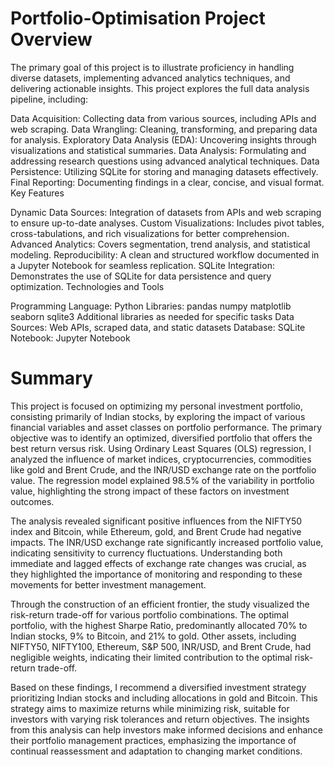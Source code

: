 # Portfolio-Optimisation Project Overview

The primary goal of this project is to illustrate proficiency in handling diverse datasets, implementing advanced analytics techniques, and delivering actionable insights. This project explores the full data analysis pipeline, including:

Data Acquisition: Collecting data from various sources, including APIs and web scraping.
Data Wrangling: Cleaning, transforming, and preparing data for analysis.
Exploratory Data Analysis (EDA): Uncovering insights through visualizations and statistical summaries.
Data Analysis: Formulating and addressing research questions using advanced analytical techniques.
Data Persistence: Utilizing SQLite for storing and managing datasets effectively.
Final Reporting: Documenting findings in a clear, concise, and visual format.
Key Features

Dynamic Data Sources: Integration of datasets from APIs and web scraping to ensure up-to-date analyses.
Custom Visualizations: Includes pivot tables, cross-tabulations, and rich visualizations for better comprehension.
Advanced Analytics: Covers segmentation, trend analysis, and statistical modeling.
Reproducibility: A clean and structured workflow documented in a Jupyter Notebook for seamless replication.
SQLite Integration: Demonstrates the use of SQLite for data persistence and query optimization.
Technologies and Tools

Programming Language: Python
Libraries:
pandas
numpy
matplotlib
seaborn
sqlite3
Additional libraries as needed for specific tasks
Data Sources: Web APIs, scraped data, and static datasets
Database: SQLite
Notebook: Jupyter Notebook

# Summary

This project is focused on optimizing my personal investment portfolio, consisting primarily of Indian stocks, by exploring the impact of various financial variables and asset classes on portfolio performance. The primary objective was to identify an optimized, diversified portfolio that offers the best return versus risk. Using Ordinary Least Squares (OLS) regression, I analyzed the influence of market indices, cryptocurrencies, commodities like gold and Brent Crude, and the INR/USD exchange rate on the portfolio value. The regression model explained 98.5% of the variability in portfolio value, highlighting the strong impact of these factors on investment outcomes.

The analysis revealed significant positive influences from the NIFTY50 index and Bitcoin, while Ethereum, gold, and Brent Crude had negative impacts. The INR/USD exchange rate significantly increased portfolio value, indicating sensitivity to currency fluctuations. Understanding both immediate and lagged effects of exchange rate changes was crucial, as they highlighted the importance of monitoring and responding to these movements for better investment management.

Through the construction of an efficient frontier, the study visualized the risk-return trade-off for various portfolio combinations. The optimal portfolio, with the highest Sharpe Ratio, predominantly allocated 70% to Indian stocks, 9% to Bitcoin, and 21% to gold. Other assets, including NIFTY50, NIFTY100, Ethereum, S&P 500, INR/USD, and Brent Crude, had negligible weights, indicating their limited contribution to the optimal risk-return trade-off.

Based on these findings, I recommend a diversified investment strategy prioritizing Indian stocks and including allocations in gold and Bitcoin. This strategy aims to maximize returns while minimizing risk, suitable for investors with varying risk tolerances and return objectives. The insights from this analysis can help investors make informed decisions and enhance their portfolio management practices, emphasizing the importance of continual reassessment and adaptation to changing market conditions.
